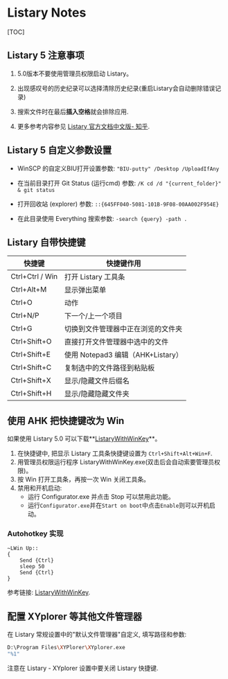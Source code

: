 Listary Notes
===

[TOC]

## Listary 5 注意事项

1. 5.0版本不要使用管理员权限启动 Listary。

2. 出现感叹号的历史纪录可以选择清除历史纪录(重启Listary会自动删除错误记录)

3. 搜索文件时在最后**插入空格**就会排除应用.

4. 更多参考内容参见 [Listary 官方文档中文版- 知乎](https://zhuanlan.zhihu.com/p/24897629).

   

## Listary 5 自定义参数设置

- WinSCP 的自定义BIU打开设置参数: `"BIU-putty" /Desktop /UploadIfAny`

- 在当前目录打开 Git Status (运行cmd) 参数: `/K cd /d "{current_folder}" & git status`

- 打开回收站 (explorer) 参数: `::{645FF040-5081-101B-9F08-00AA002F954E}`

- 在此目录使用 Everything 搜索参数: `-search {query} -path . `

  

## Listary 自带快捷键

| 快捷键          | 快捷键作用                         |
| --------------- | ---------------------------------- |
| Ctrl+Ctrl / Win | 打开 Listary 工具条                |
| Ctrl+Alt+M      | 显示弹出菜单                       |
| Ctrl+O          | 动作                               |
| Ctrl+N/P        | 下一个/上一个项目                  |
| Ctrl+G          | 切换到文件管理器中正在浏览的文件夹 |
| Ctrl+Shift+O    | 直接打开文件管理器中选中的文件     |
| Ctrl+Shift+E    | 使用 Notepad3 编辑（AHK+Listary）  |
| Ctrl+Shift+C    | 复制选中的文件路径到粘贴板         |
| Ctrl+Shift+X    | 显示/隐藏文件后缀名                |
| Ctrl+Shift+H    | 显示/隐藏隐藏文件夹                |



## 使用 AHK 把快捷键改为 Win

如果使用 Listary 5.0 可以下载**[ListaryWithWinKey](https://github.com/KevinWang15/ListaryWithWinKey)**。

1. 在快捷键中, 把显示 Listary 工具条快捷键设置为 `Ctrl+Shift+Alt+Win+F`.
2. 用管理员权限运行程序 ListaryWithWinKey.exe(双击后会自动索要管理员权限)。
3. 按 Win 打开工具条，再按一次 Win 关闭工具条。
4. 禁用和开机启动: 
	- 运行 Configurator.exe 并点击 Stop 可以禁用此功能。
	- 运行`Configurator.exe`并在`Start on boot`中点击`Enable`则可以开机启动。



### Autohotkey 实现

```ahk
~LWin Up::
{
	Send {Ctrl}
	sleep 50
	Send {Ctrl}
}
```

参考链接: [ListaryWithWinKey](https://github.com/KevinWang15/ListaryWithWinKey/blob/master/auto_hot_key_solution.ahk).



## 配置 XYplorer 等其他文件管理器

在 Listary 常规设置中的"默认文件管理器"自定义, 填写路径和参数:

```bash
D:\Program Files\XYPlorer\XYplorer.exe
"%1"
```

注意在 Listary - XYplorer 设置中要关闭 Listary 快捷键.